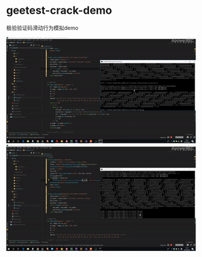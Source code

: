 # geetest-crack-demo
极验验证码滑动行为模拟demo

![效果](gif/ezgif-3-cbeb702172.gif)
![效果](gif/ezgif-3-63b3942510.gif)
